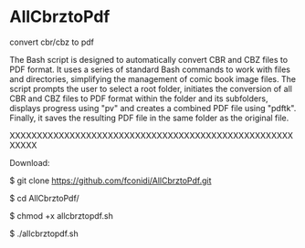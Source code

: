# AllCbrztoPdf
convert cbr/cbz to pdf

The Bash script is designed to automatically convert CBR and CBZ files to PDF format. It uses a series of standard Bash commands to work with files and directories, simplifying the management of comic book image files. The script prompts the user to select a root folder, initiates the conversion of all CBR and CBZ files to PDF format within the folder and its subfolders, displays progress using "pv" and creates a combined PDF file using "pdftk". Finally, it saves the resulting PDF file in the same folder as the original file.

XXXXXXXXXXXXXXXXXXXXXXXXXXXXXXXXXXXXXXXXXXXXXXXXXXXXXXXXX

Download:

$ git clone https://github.com/fconidi/AllCbrztoPdf.git

$ cd AllCbrztoPdf/

$ chmod +x allcbrztopdf.sh

$ ./allcbrztopdf.sh
